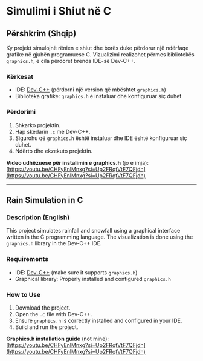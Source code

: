 # Simulimi i Shiut në C

## Përshkrim (Shqip)

Ky projekt simulojnë rënien e shiut dhe borës duke përdorur një ndërfaqe grafike në gjuhën programuese C. Vizualizimi realizohet përmes bibliotekës `graphics.h`, e cila përdoret brenda IDE-së Dev-C++.

### Kërkesat
- IDE: [Dev-C++](https://sourceforge.net/projects/orwelldevcpp/) (përdorni një version që mbështet `graphics.h`)
- Biblioteka grafike: `graphics.h` e instaluar dhe konfiguruar siç duhet

### Përdorimi
1. Shkarko projektin.
2. Hap skedarin `.c` me Dev-C++.
3. Sigurohu që `graphics.h` është instaluar dhe IDE është konfiguruar siç duhet.
4. Ndërto dhe ekzekuto projektin.

**Video udhëzuese për instalimin e graphics.h** (jo e imja):  
[https://youtu.be/CHFyEnlMnxg?si=Up2FRqtVtF7QFjdh](https://youtu.be/CHFyEnlMnxg?si=Up2FRqtVtF7QFjdh)

---

## Rain Simulation in C

### Description (English)

This project simulates rainfall and snowfall using a graphical interface written in the C programming language. The visualization is done using the `graphics.h` library in the Dev-C++ IDE.

### Requirements
- IDE: [Dev-C++](https://sourceforge.net/projects/orwelldevcpp/) (make sure it supports `graphics.h`)
- Graphical library: Properly installed and configured `graphics.h`

### How to Use
1. Download the project.
2. Open the `.c` file with Dev-C++.
3. Ensure `graphics.h` is correctly installed and configured in your IDE.
4. Build and run the project.

**Graphics.h installation guide** (not mine):  
[https://youtu.be/CHFyEnlMnxg?si=Up2FRqtVtF7QFjdh](https://youtu.be/CHFyEnlMnxg?si=Up2FRqtVtF7QFjdh)
